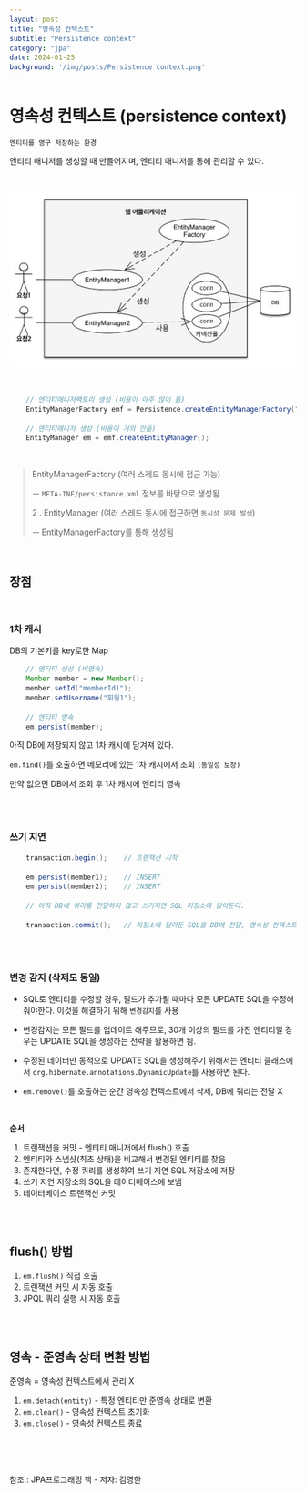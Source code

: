 ```yaml
---
layout: post
title: "영속성 컨텍스트"
subtitle: "Persistence context"
category: "jpa"
date: 2024-01-25
background: '/img/posts/Persistence context.png'
---
```


# 영속성 컨텍스트 (persistence context)

`엔티티를 영구 저장하는 환경`

엔티티 매니저를 생성할 때 만들어지며, 엔티티 매니저를 통해 관리할 수 있다.

<br>

![aspect](/img/posts/JPA_1.png)

<br>

```java
    // 엔티티매니저팩토리 생성 (비용이 아주 많이 듦)
    EntityManagerFactory emf = Persistence.createEntityManagerFactory("jpabook");

    // 엔티티매니저 생성 (비용이 거의 안듦)
    EntityManager em = emf.createEntityManager();
```

<br>

> EntityManagerFactory (여러 스레드 동시에 접근 가능)
> 
> -- `META-INF/persistance.xml` 정보를 바탕으로 생성됨
> 
> 2 . EntityManager (여러 스레드 동시에 접근하면 `동시성 문제 발생`)
> 
> -- EntityManagerFactory를 통해 생성됨

<br>

## 장점

<br>

### 1차 캐시

DB의 기본키를 key로한 Map

```java
    // 엔티티 생성 (비영속)
    Member member = new Member();
    member.setId("memberId1");
    member.setUsername("회원1");

    // 엔티티 영속
    em.persist(member);
```

아직 DB에 저장되지 않고 1차 캐시에 담겨져 있다.

`em.find()`를 호출하면 메모리에 있는 1차 캐시에서 조회 `(동일성 보장)`

만약 없으면 DB에서 조회 후 1차 캐시에 엔티티 영속

<br>
<br>

### 쓰기 지연

```java
    transaction.begin();    // 트랜잭션 시작

    em.persist(member1);    // INSERT
    em.persist(member2);    // INSERT

    // 아직 DB에 쿼리를 전달하지 않고 쓰기지연 SQL 저장소에 담아둔다.

    transaction.commit();   // 저장소에 담아둔 SQL을 DB에 전달, 영속성 컨텍스트 flush
```
<br>
<br>

### 변경 감지 (삭제도 동일)

- SQL로 엔티티를 수정할 경우, 필드가 추가될 때마다 모든 UPDATE SQL을 수정해줘야한다. 이것을 해결하기 위해 `변경감지`를 사용

- 변경감지는 모든 필드를 업데이트 해주므로, 30개 이상의 필드를 가진 엔티티일 경우는 UPDATE SQL을 생성하는 전략을 활용하면 됨.

- 수정된 데이터만 동적으로 UPDATE SQL을 생성해주기 위해서는 엔티티 클래스에서 `org.hibernate.annotations.DynamicUpdate`를 사용하면 된다.

- `em.remove()`를 호출하는 순간 영속성 컨텍스트에서 삭제, DB에 쿼리는 전달 X

<br>

**순서**
 
 1. 트랜잭션을 커밋 - 엔티티 매니저에서 flush() 호출
 2. 엔티티와 스냅샷(최초 상태)을 비교해서 변경된 엔티티를 찾음
 3. 존재한다면, 수정 쿼리를 생성하여 쓰기 지연 SQL 저장소에 저장
 4. 쓰기 지연 저장소의 SQL을 데이터베이스에 보냄
 5. 데이터베이스 트랜잭션 커밋

<br>
<br>

## flush() 방법

 1. `em.flush()` 직접 호출
 2. 트랜잭션 커밋 시 자동 호출
 3. JPQL 쿼리 실행 시 자동 호출

<br>
<br>

## 영속 - 준영속 상태 변환 방법
 
 준영속 = 영속성 컨텍스트에서 관리 X

 1. `em.detach(entity)` - 특정 엔티티만 준영속 상태로 변환 
 2. `em.clear()` - 영속성 컨텍스트 초기화
 3. `em.close()` - 영속성 컨텍스트 종료

<br>
<br>
<br> 

참조 : JPA프로그래밍 책 - 저자: 김영한

